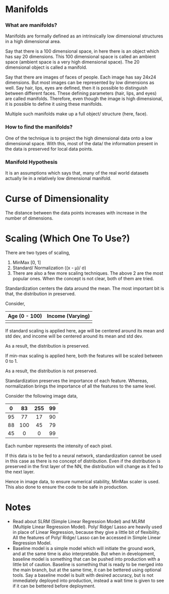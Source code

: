 # Manifolds
### What are manifolds?
Manifolds are formally defined as an intrinsically low dimensional structures in a high dimensional area.

Say that there is a 100 dimensional space, in here there is an object which has say 20 dimensions. This 100 dimensional space is called an ambient space (ambient space is a very high dimensional space). The 20 dimensional object is called a manifold.

Say that there are images of faces of people. Each image has say 24x24 dimensions. But most images can be represented by low dimensions as well. Say hair, lips, eyes are defined, then it is possible to distinguish between different faces. These defining parameters (hair, lips, and eyes) are called manifolds. Therefore, even though the image is high dimensional, it is possible to define it using these manifolds.

Multiple such manifolds make up a full object/ structure (here, face).

### How to find the manifolds?
One of the technique is to project the high dimensional data onto a low dimensional space. With this, most of the data/ the information present in the data is preserved for local data points.

### Manifold Hypothesis
It is an assumptions which says that, many of the real world datasets actually lie in a relatively low dimensional manifold.


# Curse of Dimensionality
The distance between the data points increases with increase in the number of dimensions.


# Scaling (Which One To Use?)
There are two types of scaling,
1. MinMax [0, 1]
2. Standard/ Normalization ((x - μ)/ σ)
3. There are also a few more scaling techniques. The above 2 are the most popular ones.
When the concept is not clear, both of them are tried.

Standardization centers the data around the mean. The most important bit is that, the distribution in preserved.

Consider,

| **Age (0 - 100)** | **Income (Varying)** |
| :-: | :-: |
|  |  |

If standard scaling is applied here, age will be centered around its mean and std dev, and income will be centered around its mean and std dev.

As a result, the distribution is preserved.

If min-max scaling is applied here, both the features will be scaled between 0 to 1.

As a result, the distribution is not preserved.

Standardization preserves the importance of each feature. Whereas, normalization brings the importance of all the features to the same level.

Consider the following image data,

| 0 | 83 | 255 | 99 |
| :-: | :-: | :-: | :-: |
| 95 | 77 | 17 | 90 |
| 88 | 100 | 45 | 79 |
| 45 | 0 | 0 | 99 |

Each number represents the intensity of each pixel.

If this data is to be fed to a neural network, standardization cannot be used in this case as there is no concept of distribution. Even if the distribution is preserved in the first layer of the NN, the distribution will change as it fed to the next layer.

Hence in image data, to ensure numerical stability, MinMax scaler is used. This also done to ensure the code to be safe in production.


# Notes
- Read about SLRM (Simple Linear Regression Model) and MLRM (Multiple Linear Regression Model).
Poly/ Ridge/ Lasso are heavily used in place of Linear Regression, because they give a little bit of flexibility.
All the features of Poly/ Ridge/ Lasso can be accessed in Simple Linear Regression Model.
- Baseline model is a simple model which will initiate the ground work, and at the same time is also interpretable.
But when in development, baseline model is something that can be pushed into production with a little bit of caution.
Baseline is something that is ready to be merged into the main branch, but at the same time, it can be bettered using optional tools.
Say a baseline model is built with desired accuracy, but is not immediately deployed into production, instead a wait time is given to see if it can be bettered before deployment.